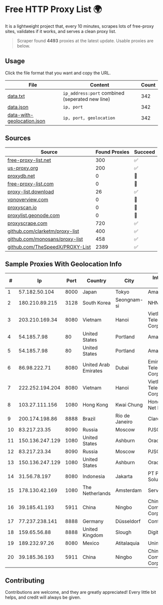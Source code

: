 
# Free HTTP Proxy List 🌍

It is a lightweight project that, every 10 minutes, scrapes lots of free-proxy sites, validates if it works, and serves a clean proxy list.


> Scraper found **4493** proxies at the latest update. Usable proxies are below.

## Usage

Click the file format that you want and copy the URL.


|File|Content|Count|
|----|-------|-----|
|[data.txt](https://raw.githubusercontent.com/themiralay/Proxy-List-World/master/data.txt)|`ip_address:port` combined (seperated new line)|342|
|[data.json](https://raw.githubusercontent.com/themiralay/Proxy-List-World/master/data.json)|`ip, port`|342|
|[data-with-geolocation.json](https://raw.githubusercontent.com/themiralay/Proxy-List-World/master/data-with-geolocation.json)|`ip, port, geolocation`|342|

## Sources

|Source|Found Proxies|Succeed|
|------|-------------|-------|
|[free-proxy-list.net](https://free-proxy-list.net)|300|✅|
|[us-proxy.org](https://www.us-proxy.org)|200|✅|
|[proxydb.net](http://proxydb.net)|0|🚫|
|[free-proxy-list.com](https://free-proxy-list.com/?page=&port=&type%5B%5D=http&type%5B%5D=https&up_time=0&search=Search)|0|🚫|
|[proxy-list.download](https://www.proxy-list.download/HTTP)|26|✅|
|[vpnoverview.com](https://vpnoverview.com/privacy/anonymous-browsing/free-proxy-servers)|0|🚫|
|[proxyscan.io](https://www.proxyscan.io)|0|🚫|
|[proxylist.geonode.com](https://proxylist.geonode.com/api/proxy-list?limit=300&page=1&sort_by=lastChecked&sort_type=desc&protocols=http,https)|0|🚫|
|[proxyscrape.com](https://api.proxyscrape.com/v2/?request=displayproxies&protocol=http&timeout=10000&country=all&ssl=all&anonymity=all)|720|✅|
|[github.com/clarketm/proxy-list](https://raw.githubusercontent.com/clarketm/proxy-list/master/proxy-list-raw.txt)|400|✅|
|[github.com/monosans/proxy-list](https://raw.githubusercontent.com/monosans/proxy-list/main/proxies/http.txt)|458|✅|
|[github.com/TheSpeedX/PROXY-List](https://raw.githubusercontent.com/TheSpeedX/PROXY-List/master/http.txt)|2389|✅|


## Sample Proxies With Geolocation Info

|#|Ip|Port|Country|City|Internet Service Provider|
|-|--|----|-------|----|-------------------------|
|1|57.182.50.104|8000|Japan|Tokyo|Amazon.com, Inc.|
|2|180.210.89.215|3128|South Korea|Seongnam-si|NHNCLOUD|
|3|203.210.169.34|8080|Vietnam|Hanoi|VietNam Post and Telecom Corporation|
|4|54.185.7.98|80|United States|Portland|Amazon.com, Inc.|
|5|54.185.7.98|80|United States|Portland|Amazon.com, Inc.|
|6|86.98.222.71|8080|United Arab Emirates|Dubai|Emirates Telecommunications Corporation|
|7|222.252.194.204|8080|Vietnam|Hanoi|VietNam Post and Telecom Corporation|
|8|103.27.111.156|1080|Hong Kong|Kwai Chung|Hong Kong San Ai Net Int'l Limited|
|9|200.174.198.86|8888|Brazil|Rio de Janeiro|Claro S.A|
|10|83.217.23.35|8090|Russia|Moscow|PJSC Rostelecom|
|11|150.136.247.129|1080|United States|Ashburn|Oracle Corporation|
|12|83.217.23.34|8090|Russia|Moscow|PJSC Rostelecom|
|13|150.136.247.129|1080|United States|Ashburn|Oracle Corporation|
|14|31.56.78.197|8080|Indonesia|Jakarta|PT Perwira Media Solusi|
|15|178.130.42.169|1080|The Netherlands|Amsterdam|Servers Tech Fzco|
|16|39.185.41.193|5911|China|Ningbo|China Mobile Communications Corporation|
|17|77.237.238.141|8888|Germany|Düsseldorf|Contabo GmbH|
|18|159.65.56.88|8888|United Kingdom|Slough|DigitalOcean, LLC|
|19|189.232.97.26|8080|Mexico|Atitalaquia|Uninet S.A. de C.V.|
|20|39.185.36.193|5911|China|Ningbo|China Mobile Communications Corporation|



## Contributing

Contributions are welcome, and they are greatly appreciated! Every
little bit helps, and credit will always be given.

